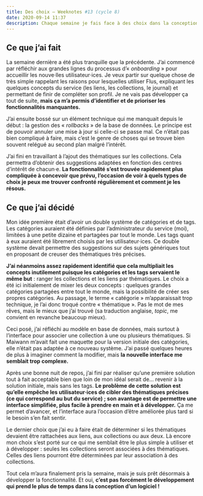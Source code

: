 ```yaml
---
title: Des choix – Weeknotes #13 (cycle 8)
date: 2020-09-14 11:37
description: Chaque semaine je fais face à des choix dans la conception de Flus. Cette semaine, une illustration par l’exemple.
---
```


## Ce que j’ai fait

La semaine dernière a été plus tranquille que la précédente. J’ai commencé par
réfléchir aux grandes lignes du processus d’« <em lang="en">onboarding</em> »
pour accueillir les nouve‧lles utilisateur‧ices. Je veux partir sur quelque
chose de très simple rappelant les raisons pour lesquelles utiliser Flus,
expliquant les quelques concepts du service (les liens, les collections, le
journal) et permettant de finir de compléter son profil. Je ne vais pas
développer ça tout de suite, **mais ça m’a permis d’identifier et de prioriser
les fonctionnalités manquantes.**

J’ai ensuite bossé sur un élément technique qui me manquait depuis le début :
la gestion des « <em lang="en">rollbacks</em> » de la base de données. Le
principe est de pouvoir annuler une mise à jour si celle-ci se passe mal. Ce
n’était pas bien compliqué à faire, mais c’est le genre de choses qui se trouve
bien souvent relégué au second plan malgré l’intérêt.

J’ai fini en travaillant à l’ajout des thématiques sur les collections. Cela
permettra d’obtenir des suggestions adaptées en fonction des centres d’intérêt
de chacun‧e. **La fonctionnalité s’est trouvée rapidement plus compliquée à
concevoir que prévu, l’occasion de voir à quels types de choix je peux me
trouver confronté régulièrement et comment je les résous.**

## Ce que j’ai décidé

Mon idée première était d’avoir un double système de catégories et de tags. Les
catégories auraient été définies par l’administrateur du service (moi),
limitées à une petite dizaine et partagées par tout le monde. Les tags quant à
eux auraient été librement choisis par les utilisateur‧ices. Ce double système
devait permettre des suggestions sur des sujets génériques tout en proposant de
creuser des thématiques très précises.

**J’ai néanmoins assez rapidement identifié que cela multipliait les concepts
inutilement puisque les catégories et les tags servaient le même but** : ranger
les collections et les liens par thématiques. Le choix a été ici initialement
de mixer les deux concepts : quelques grandes catégories partagées entre tout
le monde, mais la possibilité de créer ses propres catégories. Au passage, le
terme « catégorie » m’apparaissait trop technique, je l’ai donc troqué contre
« thématique ». Pas le mot de mes rêves, mais le mieux que j’ai trouvé (sa
traduction anglaise, <em lang="en">topic</em>, me convient en revanche beaucoup
mieux).

Ceci posé, j’ai réfléchi au modèle en base de données, mais surtout à
l’interface pour associer une collection à une ou plusieurs thématiques. Si
Maiwann m’avait fait une maquette pour la version initiale des catégories, elle
n’était pas adaptée à ce nouveau système. J’ai passé quelques heures de plus à
imaginer comment la modifier, mais **la nouvelle interface me semblait trop
complexe.**

Après une bonne nuit de repos, j’ai fini par réaliser qu’une première solution
tout à fait acceptable bien que loin de mon idéal serait de… revenir à la
solution initiale, mais sans les tags. **Le problème de cette solution est
qu’elle empêche les utilisateur‧ices de cibler des thématiques précises (ce qui
correspond au but du service) ; son avantage est de permettre une interface
simplifiée, plus facile à prendre en main et à développer.** Ça me permet
d’avancer, et l’interface aura l’occasion d’être améliorée plus tard si le
besoin s’en fait sentir.

Le dernier choix que j’ai eu à faire était de déterminer si les thématiques
devaient être rattachées aux liens, aux collections ou aux deux. Là encore mon
choix s’est porté sur ce qui me semblait être le plus simple à utiliser et à
développer : seules les collections seront associées à des thématiques. Celles
des liens pourront être déterminées par leur association à des collections.

Tout cela m’aura finalement pris la semaine, mais je suis prêt désormais à
développer la fonctionnalité. Et oui, **c’est pas forcément le développement
qui prend le plus de temps dans la conception d’un logiciel !**
